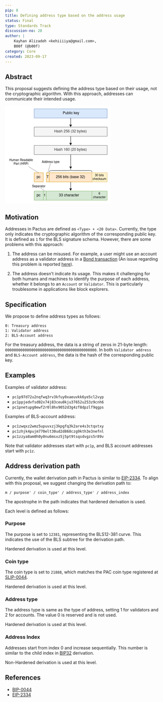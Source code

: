 ```yaml
---
pip: 8
title: Defining address type based on the address usage
status: Final
type: Standards Track
discussion-no: 28
author: |
    Kayhan Alizadeh <kehiiiiya@gmail.com>,
    B00f (@b00f)
category: Core
created: 2023-09-17
---
```


## Abstract

This proposal suggests defining the address type based on their usage, not the cryptographic algorithm.
With this approach, addresses can communicate their intended usage.

![PIP-8 - address format](../assets/pip-8/pactus_address.png)

## Motivation

Addresses in Pactus are defined as `<Type> + <20 Data>`.
Currently, the type only indicates the cryptographic algorithm of the corresponding public key.
It is defined as `1` for the BLS signature schema.
However, there are some problems with this approach:

1. The address can be misused.
   For example, a user might use an account address as a validator address in a
   [Bond transaction](https://docs.pactus.org/protocol/transaction/bond/)
   (An issue regarding this problem is reported [here](https://github.com/pactus-project/pactus/issues/510)).

1. The address doesn't indicate its usage.
   This makes it challenging for both humans and machines to identify the purpose of each address,
   whether it belongs to an `Account` or `Validator`. This is particularly troublesome in applications like block explorers.

## Specification

We propose to define address types as follows:

```text
0: Treasury address
1: Validator address
2: BLS-Account address
```

For the treasury address, the data is a string of zeros in 21-byte length: `000000000000000000000000000000000000000000`.
In both `Validator address` and `BLS-Account address`, the data is the hash of the corresponding public key.

## Examples

 Examples of validator address:

- `pc1p97d72u2nqfwq3rv3kfuy0xaeuvkk6ye5cl2vyp`
- `pc1ppjedvfsd02x74j83ceu0kju37652u253z9cnh6`
- `pc1pnetupg0ewf2r0l8hx9052d3g4zf8dpzlf9qgps`

Examples of BLS-account address:

- `pc1zwqxz2wmz5upuvxzj3kpgfq3k2are4s3ctqxtxy`
- `pc1zhjk4pujm770elt30ud2d868czg9kth3e3nefnl`
- `pc1zzya8am0h0y0nu6msxz5j5pt9tsqsdvgzs5r89v`

Note that validator addresses start with `pc1p`, and BLS account addresses start with `pc1z`.

## Address derivation path

Currently, the wallet derivation path in Pactus is similar to [EIP-2334](https://eips.ethereum.org/EIPS/eip-2334).
To align with this proposal, we suggest changing the derivation path to:

```text
m / purpose' / coin_type' / address_type' / address_index
```

The apostrophe in the path indicates that hardened derivation is used.

Each level is defined as follows:

### Purpose

The purpose is set to `12381`, representing the BLS12-381 curve.
This indicates the use of the BLS subtree for the derivation path.

Hardened derivation is used at this level.

### Coin type

The coin type is set to `21888`, which matches the PAC coin type registered at
[SLIP-0044](https://github.com/satoshilabs/slips/blob/master/slip-0044.md).

Hardened derivation is used at this level.

### Address type

The address type is same as the type of address, setting 1 for validators and 2 for accounts.
The value 0 is reserved and is not used.

Hardened derivation is used at this level.

### Address Index

Addresses start from index 0 and increase sequentially.
This number is similar to the child index in
[BIP32](https://github.com/bitcoin/bips/blob/master/bip-0032.mediawiki) derivation.

Non-Hardened derivation is used at this level.

## References

- [BIP-0044](https://github.com/bitcoin/bips/blob/master/bip-0044.mediawiki)
- [EIP-2334](https://eips.ethereum.org/EIPS/eip-2334)
